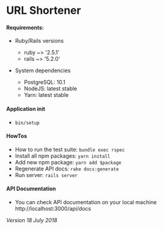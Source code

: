 # URL Shortener

#### Requirements:

* Ruby/Rails versions
    * ruby ~> '2.5.1'
    * rails ~> '5.2.0'

* System dependencies
    * PostgreSQL: 10.1
    * NodeJS: latest stable
    * Yarn: latest stable

#### Application init

* `bin/setup`

#### HowTos

* How to run the test suite: `bundle exec rspec`
* Install all npm packages: `yarn install`
* Add new npm package: `yarn add $package`
* Regenerate API docs: `rake docs:generate`
* Run server: `rails server`

#### API Documentation

* You can check API documentation on your local machine http://localhost:3000/api/docs

*Version 18 July 2018*

